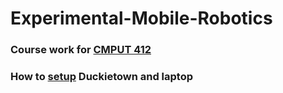 # Experimental-Mobile-Robotics
### Course work for [CMPUT 412](https://apps.ualberta.ca/catalogue/course/cmput/412)

### How to [setup](https://docs.duckietown.org/daffy/duckietown-robotics-development/out/index.html) Duckietown and laptop 
